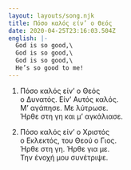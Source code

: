 ```yaml
---
layout: layouts/song.njk
title: Πόσο καλός είν’ ο Θεός
date: 2020-04-25T23:16:03.504Z
english: |-
  God is so good,\
  God is so good,\
  God is so good,\
  He’s so good to me!
---
```

1. Πόσο καλός είν’ ο Θεός\
ο Δυνατός. Είν’ Αυτός καλός.\
Μ’ αγάπησε. Με λύτρωσε.\
Ήρθε στη γη και μ’ αγκάλιασε.

2. Πόσο καλός είν’ ο Χριστός\
ο Εκλεκτός, του Θεού ο Γιος.\
Ήρθε στη γη. Ήρθε για με.\
Την ένοχή μου συνέτριψε.